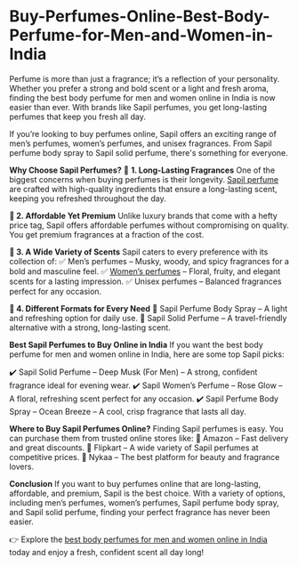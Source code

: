 # Buy-Perfumes-Online-Best-Body-Perfume-for-Men-and-Women-in-India
Perfume is more than just a fragrance; it’s a reflection of your personality. Whether you prefer a strong and bold scent or a light and fresh aroma, finding the best body perfume for men and women online in India is now easier than ever.
 With brands like Sapil perfumes, you get long-lasting perfumes that keep you fresh all day.

If you’re looking to buy perfumes online, Sapil offers an exciting range of men’s perfumes, women’s perfumes, and unisex fragrances. From Sapil perfume body spray to Sapil solid perfume, there's something for everyone.

**Why Choose Sapil Perfumes?**
🌟 **1. Long-Lasting Fragrances**
One of the biggest concerns when buying perfumes is their longevity. [Sapil perfume](https://in.sapil.com/) are crafted with high-quality ingredients that ensure a long-lasting scent, keeping you refreshed throughout the day.

**🌟 2. Affordable Yet Premium**
Unlike luxury brands that come with a hefty price tag, Sapil offers affordable perfumes without compromising on quality. You get premium fragrances at a fraction of the cost.

**🌟 3. A Wide Variety of Scents**
Sapil caters to every preference with its collection of:
✅ Men’s perfumes – Musky, woody, and spicy fragrances for a bold and masculine feel.
✅ [Women’s perfumes](https://in.sapil.com/collections/women-perfumes/products/chichi) – Floral, fruity, and elegant scents for a lasting impression.
✅ Unisex perfumes – Balanced fragrances perfect for any occasion.

**🌟 4. Different Formats for Every Need**
🔹 Sapil Perfume Body Spray – A light and refreshing option for daily use.
🔹 Sapil Solid Perfume – A travel-friendly alternative with a strong, long-lasting scent.

**Best Sapil Perfumes to Buy Online in India**
If you want the best body perfume for men and women online in India, here are some top Sapil picks:

✔️ Sapil Solid Perfume – Deep Musk (For Men) – A strong, confident fragrance ideal for evening wear.
✔️ Sapil Women’s Perfume – Rose Glow – A floral, refreshing scent perfect for any occasion.
✔️ Sapil Perfume Body Spray – Ocean Breeze – A cool, crisp fragrance that lasts all day.

**Where to Buy Sapil Perfumes Online?**
Finding Sapil perfumes is easy. You can purchase them from trusted online stores like:
🛒 Amazon – Fast delivery and great discounts.
🛒 Flipkart – A wide variety of Sapil perfumes at competitive prices.
🛒 Nykaa – The best platform for beauty and fragrance lovers.

**Conclusion**
If you want to buy perfumes online that are long-lasting, affordable, and premium, Sapil is the best choice. With a variety of options, including men’s perfumes, women’s perfumes, Sapil perfume body spray, and Sapil solid perfume, finding your perfect fragrance has never been easier.

👉 Explore the [best body perfumes for men and women online in India](https://in.sapil.com/) today and enjoy a fresh, confident scent all day long!


